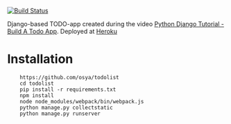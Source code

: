 [![Build Status](https://travis-ci.org/osya/todolist.svg)](https://travis-ci.org/osya/todolist)

Django-based TODO-app created during the video [Python Django Tutorial - Build A Todo App](https://www.youtube.com/watch?v=2yXfUPwlZTw). Deployed at [Heroku](https://django-todolist.herokuapp.com/)

# Installation

```
    https://github.com/osya/todolist
    cd todolist
    pip install -r requirements.txt
    npm install
    node node_modules/webpack/bin/webpack.js
    python manage.py collectstatic
    python manage.py runserver
```
